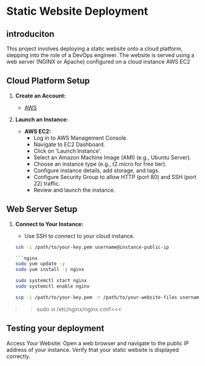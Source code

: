 # Static Website Deployment

## introduciton
This project involves deploying a static website onto a cloud platform, stepping into the role of a DevOps engineer. The website is served using a web server (NGINX or Apache) configured on a cloud instance AWS EC2

## Cloud Platform Setup
1. **Create an Account:**
   - [AWS](https://aws.amazon.com/)

2. **Launch an Instance:**
   - **AWS EC2:**
     - Log in to AWS Management Console.
     - Navigate to EC2 Dashboard.
     - Click on 'Launch Instance'.
     - Select an Amazon Machine Image (AMI) (e.g., Ubuntu Server).
     - Choose an instance type (e.g., t2.micro for free tier).
     - Configure instance details, add storage, and tags.
     - Configure Security Group to allow HTTP (port 80) and SSH (port 22) traffic.
     - Review and launch the instance.

## Web Server Setup
1. **Connect to Your Instance:**
   - Use SSH to connect to your cloud instance.

   ```bash
   ssh -i /path/to/your-key.pem username@instance-public-ip
   
   ```nginx
   sudo yum update -y
   sudo yum install -y nginx

   sudo systemctl start nginx
   sudo systemctl enable nginx

   scp -i /path/to/your-key.pem -r /path/to/your-website-files username@instance-public-ip:/var/www/html/

>> sudo vi /etc/nginx/nginx.conf<<<

## Testing your deployment

Access Your Website:
Open a web browser and navigate to the public IP address of your instance.
Verify that your static website is displayed correctly.


